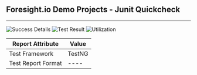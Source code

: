 
## Foresight.io Demo Projects - Junit Quickcheck

---
![Success Details](http://foresight.service.thundra.us/public/api/v1/badge/success?repoId=b4c34bbe-c70c-4361-8b4c-fb1c2e9b5c83)
![Test Result](http://foresight.service.thundra.us/public/api/v1/badge/test?repoId=b4c34bbe-c70c-4361-8b4c-fb1c2e9b5c83)
![Utilization](http://foresight.service.thundra.us/public/api/v1/badge/utilization?repoId=b4c34bbe-c70c-4361-8b4c-fb1c2e9b5c83)


| Report Attribute  | Value   |
|---|---|
| Test Framework  | TestNG |
| Test Report Format | ---- |
